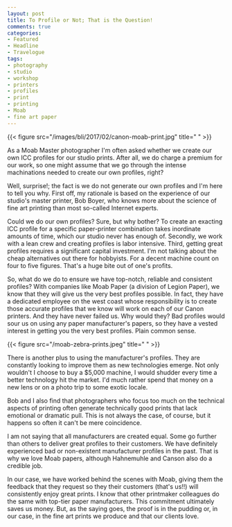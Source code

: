 ```yaml
---
layout: post
title: To Profile or Not; That is the Question!
comments: true
categories:
- Featured
- Headline
- Travelogue
tags:
- photography
- studio
- workshop
- printers
- profiles
- print
- printing
- Moab
- fine art paper
---
```


{{< figure src="/images/bli/2017/02/canon-moab-print.jpg" title="  " >}}

As a Moab Master photographer I'm often asked whether we create our own ICC profiles for our studio prints. After all, we do charge a premium for our work, so one might assume that we go through the intense machinations needed to create our own profiles, right?

<!--more-->

Well, surprise!; the fact is we do not generate our own profiles and I'm here to tell you why. First off, my rationale is based on the experience of our studio's master printer, Bob Boyer, who knows more about the science of fine art printing than most so-called Internet experts. 

Could we do our own profiles? Sure, but why bother? To create an exacting ICC profile for a specific paper-printer combination takes inordinate amounts of time, which our studio never has enough of. Secondly, we work with a lean crew and creating profiles is labor intensive. Third, getting great profiles requires a significant capital investment. I'm not talking about the cheap alternatives out there for hobbyists. For a decent machine count on four to five figures. That's a huge bite out of one's profits. 

So, what do we do to ensure we have top-notch, reliable and consistent profiles? With companies like Moab Paper (a division of Legion Paper), we know that they will give us the very best profiles possible. In fact, they have a dedicated employee on the west coast whose responsibility is to create those accurate profiles that we know will work on each of our Canon printers. And they have never failed us. Why would they? Bad profiles would sour us on using any paper manufacturer's papers, so they have a vested interest in getting you the very best profiles. Plain common sense. 

{{< figure src="/moab-zebra-prints.jpeg" title=" " >}}

There is another plus to using the manufacturer's profiles. They are constantly looking to improve them as new technologies emerge. Not only wouldn't I choose to buy a $5,000 machine, I would shudder every time a better technology hit the market. I'd much rather spend that money on a new lens or on a photo trip to some exotic locale. 

Bob and I also find that photographers who focus too much on the technical aspects of printing often generate technically good prints that lack emotional or dramatic pull. This is not always the case, of course, but it happens so often it can't be mere coincidence.

I am not saying that all manufacturers are created equal. Some go further than others to deliver great profiles to their customers. We have definitely experienced bad or non-existent manufacturer profiles in the past. That is why we love Moab papers, although Hahnemuhle and Canson also do a credible job. 

In our case, we have worked behind the scenes with Moab, giving them the feedback that they request so they their customers (that's us!!) will consistently enjoy great prints. I know that other printmaker colleagues do the same with top-tier paper manufacturers. This commitment ultimately saves us money. But, as the saying goes, the proof is in the pudding or, in our case, in the fine art prints we produce and that our clients love. 

